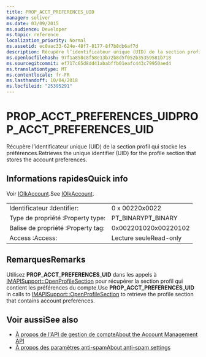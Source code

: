 ```yaml
---
title: PROP_ACCT_PREFERENCES_UID
manager: soliver
ms.date: 03/09/2015
ms.audience: Developer
ms.topic: reference
localization_priority: Normal
ms.assetid: ec0aac33-624e-48f7-8177-8f7b8db6af7d
description: Récupère l’identificateur unique (UID) de la section profil qui stocke les préférences.
ms.openlocfilehash: 97f1a858c8f58e13b72b8d5f052b35359581b718
ms.sourcegitcommit: ef717c65d8dd41ababffb01eafc443c79950aed4
ms.translationtype: MT
ms.contentlocale: fr-FR
ms.lasthandoff: 10/04/2018
ms.locfileid: "25395291"
---
```

# <a name="propacctpreferencesuid"></a><span data-ttu-id="c93a4-103">PROP_ACCT_PREFERENCES_UID</span><span class="sxs-lookup"><span data-stu-id="c93a4-103">PROP_ACCT_PREFERENCES_UID</span></span>

<span data-ttu-id="c93a4-104">Récupère l’identificateur unique (UID) de la section profil qui stocke les préférences.</span><span class="sxs-lookup"><span data-stu-id="c93a4-104">Retrieves the unique identifier (UID) for the profile section that stores the account preferences.</span></span> 
  
## <a name="quick-info"></a><span data-ttu-id="c93a4-105">Informations rapides</span><span class="sxs-lookup"><span data-stu-id="c93a4-105">Quick info</span></span>

<span data-ttu-id="c93a4-106">Voir [IOlkAccount](iolkaccount.md).</span><span class="sxs-lookup"><span data-stu-id="c93a4-106">See [IOlkAccount](iolkaccount.md).</span></span>
  
|||
|:-----|:-----|
|<span data-ttu-id="c93a4-107">Identificateur :</span><span class="sxs-lookup"><span data-stu-id="c93a4-107">Identifier:</span></span>  <br/> |<span data-ttu-id="c93a4-108">0 x 0022</span><span class="sxs-lookup"><span data-stu-id="c93a4-108">0x0022</span></span>  <br/> |
|<span data-ttu-id="c93a4-109">Type de propriété :</span><span class="sxs-lookup"><span data-stu-id="c93a4-109">Property type:</span></span>  <br/> |<span data-ttu-id="c93a4-110">PT_BINARY</span><span class="sxs-lookup"><span data-stu-id="c93a4-110">PT_BINARY</span></span>  <br/> |
|<span data-ttu-id="c93a4-111">Balise de propriété :</span><span class="sxs-lookup"><span data-stu-id="c93a4-111">Property tag:</span></span>  <br/> |<span data-ttu-id="c93a4-112">0x00220102</span><span class="sxs-lookup"><span data-stu-id="c93a4-112">0x00220102</span></span>  <br/> |
|<span data-ttu-id="c93a4-113">Access :</span><span class="sxs-lookup"><span data-stu-id="c93a4-113">Access:</span></span>  <br/> |<span data-ttu-id="c93a4-114">Lecture seule</span><span class="sxs-lookup"><span data-stu-id="c93a4-114">Read-only</span></span>  <br/> |
   
## <a name="remarks"></a><span data-ttu-id="c93a4-115">Remarques</span><span class="sxs-lookup"><span data-stu-id="c93a4-115">Remarks</span></span>

<span data-ttu-id="c93a4-116">Utilisez **PROP_ACCT_PREFERENCES_UID** dans les appels à [IMAPISupport::OpenProfileSection](https://msdn.microsoft.com/library/cd1fa994-9531-46c4-94e5-505e7f90b884%28Office.15%29.aspx) pour récupérer la section profil qui contient les préférences du compte.</span><span class="sxs-lookup"><span data-stu-id="c93a4-116">Use **PROP_ACCT_PREFERENCES_UID** in calls to [IMAPISupport::OpenProfileSection](https://msdn.microsoft.com/library/cd1fa994-9531-46c4-94e5-505e7f90b884%28Office.15%29.aspx) to retrieve the profile section that contains account preferences.</span></span> 
  
## <a name="see-also"></a><span data-ttu-id="c93a4-117">Voir aussi</span><span class="sxs-lookup"><span data-stu-id="c93a4-117">See also</span></span>

- [<span data-ttu-id="c93a4-118">À propos de l'API de gestion de compte</span><span class="sxs-lookup"><span data-stu-id="c93a4-118">About the Account Management API</span></span>](about-the-account-management-api.md)
- [<span data-ttu-id="c93a4-119">À propos des paramètres anti-spam</span><span class="sxs-lookup"><span data-stu-id="c93a4-119">About anti-spam settings</span></span>](about-anti-spam-settings.md)

